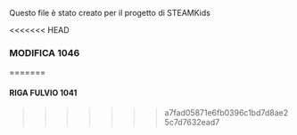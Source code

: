 Questo file è stato creato per il progetto di STEAMKids

<<<<<<< HEAD
### MODIFICA 1046
=======

#### RIGA FULVIO 1041
>>>>>>> a7fad05871e6fb0396c1bd7d8ae25c7d7632ead7

